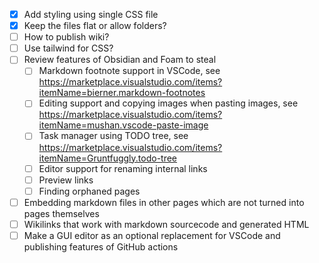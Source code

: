- [x] Add styling using single CSS file
- [x] Keep the files flat or allow folders?
- [ ] How to publish wiki?
- [ ] Use tailwind for CSS?
- [ ] Review features of Obsidian and Foam to steal
  - [ ] Markdown footnote support in VSCode, see <https://marketplace.visualstudio.com/items?itemName=bierner.markdown-footnotes>
  - [ ] Editing support and copying images when pasting images, see <https://marketplace.visualstudio.com/items?itemName=mushan.vscode-paste-image>
  - [ ] Task manager using TODO tree, see <https://marketplace.visualstudio.com/items?itemName=Gruntfuggly.todo-tree>
  - [ ] Editor support for renaming internal links
  - [ ] Preview links
  - [ ] Finding orphaned pages
- [ ] Embedding markdown files in other pages which are not turned into pages themselves
- [ ] Wikilinks that work with markdown sourcecode and generated HTML
- [ ] Make a GUI editor as an optional replacement for VSCode and publishing features of GitHub actions
